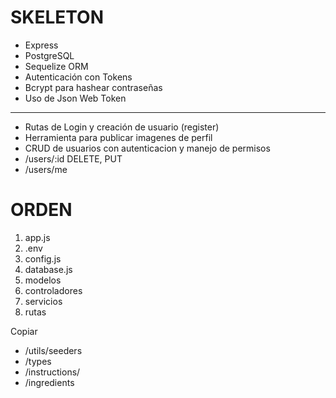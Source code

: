 # SKELETON

- Express
- PostgreSQL
- Sequelize ORM 
- Autenticación con Tokens
- Bcrypt para hashear contraseñas
- Uso de Json Web Token

--------------------------------------------------------------------------

- Rutas de Login y creación de usuario (register)
- Herramienta para publicar imagenes de perfil
- CRUD de usuarios con autenticacion y manejo de permisos
- /users/:id DELETE, PUT
- /users/me

# ORDEN

1. app.js
2. .env
3. config.js
4. database.js
5. modelos
6. controladores
7. servicios
8. rutas



Copiar 
-   /utils/seeders
-   /types
-   /instructions/
-   /ingredients